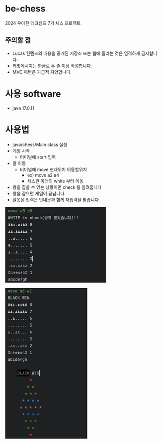 # be-chess

2024 우아한 테크캠프 7기 체스 프로젝트

## 주의할 점

- Lucas 컨텐츠의 내용을 공개된 저장소 또는 웹에 올리는 것은 엄격하게 금지합니다.
- 커밋메시지는 한글로 두 줄 이상 작성합니다.
- MVC 패턴은 가급적 지양합니다.

# 사용 software
- java 17.0.11

# 사용법
- java/chess/Main.class 실생
- 게임 시작
  - 터미널에 start 입력
- 말 이동
  - 터미널에 move 현재위치 이동할위치
    - ex) move a2 a4
    - 체스판 아래의 white 부터 이동
- 왕을 잡을 수 있는 상황이면 check 를 알려줍니다
- 왕을 잡으면 게임이 끝납니다.
- 잘못된 입력은 안내문과 함께 재입력을 받습니다.

![check](./image/check.png)


![win](./image/win.png)